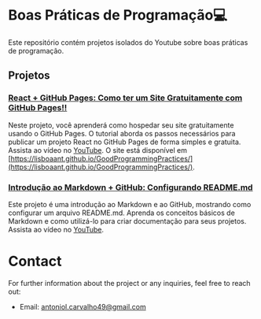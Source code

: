 # Boas Práticas de Programação:computer:

Este repositório contém projetos isolados do Youtube sobre boas práticas de programação.

## Projetos

### [React + GitHub Pages: Como ter um Site Gratuitamente com GitHub Pages!!](https://github.com/LisboaAnt/GoodProgrammingPractices/blob/main/GitHubPagesReact.md)

Neste projeto, você aprenderá como hospedar seu site gratuitamente usando o GitHub Pages. O tutorial aborda os passos necessários para publicar um projeto React no GitHub Pages de forma simples e gratuita. Assista ao vídeo no [YouTube](https://youtu.be/cEHAoyTpdHM). O site está disponível em [https://lisboaant.github.io/GoodProgrammingPractices/](https://lisboaant.github.io/GoodProgrammingPractices/).

### [Introdução ao Markdown + GitHub: Configurando README.md](https://github.com/LisboaAnt/GoodProgrammingPractices/blob/main/MarkdownTutorial.md)

Este projeto é uma introdução ao Markdown e ao GitHub, mostrando como configurar um arquivo README.md. Aprenda os conceitos básicos de Markdown e como utilizá-lo para criar documentação para seus projetos. Assista ao vídeo no [YouTube](https://youtu.be/1M4FE46nzxo).

# Contact
For further information about the project or any inquiries, feel free to reach out:

- Email: antoniol.carvalho49@gmail.com
